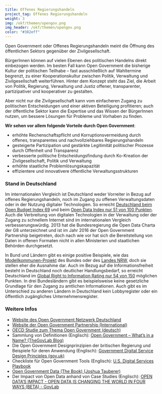 ```yaml
---
title: Offenes Regierungshandeln
project_tag: Offenes Regierungshandeln
weight: 3
img: /okf/themen/opengov.png
img_header: /okf/themen/opengov.png
color: "#382eff"
---
```


Open Government oder Offenes Regierungshandeln meint die Öffnung des öffentlichen Sektors gegenüber der Zivilgesellschaft.

<!--more-->

BürgerInnen können auf vielen Ebenen des politischen Handelns direkt einbezogen werden. Im besten Fall kann Open Government die bisherige Kultur der politischen Teilhabe – fast ausschließlich auf Wahltermine begrenzt, zu einer Kooperationskultur zwischen Politik, Verwaltung und Zivilgesellschaft weiterführen.
Hinter dem Konzept steht das Ziel, die Arbeit von Politik, Regierung, Verwaltung und Justiz offener, transparenter, partizipativer und kooperativer zu gestalten.

Aber nicht nur die Zivilgesellschaft kann vom einfacheren Zugang zu politischen Entscheidungen und einer aktiven Beteiligung profitieren; auch der öffentliche Sektor kann die Expertise und das Wissen der BürgerInnen nutzen, um bessere Lösungen für Probleme und Vorhaben zu finden.

**Wir sehen vor allem folgende Vorteile durch Open Government**:

- erhöhte Rechenschaftspflicht und Korruptionsvermeidung durch offenes, transparentes und nachvollziehbares Regierungshandeln
- gesteigerte Partizipation und gestärkte Legitimität politischer Prozesse durch Offenheit und Transparenz
- verbesserte politische Entscheidungsfindung durch Ko-Kreation der Zivilgesellschaft, Politik und Verwaltung
- erhöhte staatliche Problemlösungskapazität
- effizientere und innovativere öffentliche Verwaltungsstrukturen

### Stand in Deutschland

Im internationalen Vergleich ist Deutschland weder Vorreiter in Bezug auf offenes Regierungshandeln, noch im Zugang zu offenen Verwaltungsdaten oder in der Nutzung digitaler Technologien. So erreicht [Deutschland beim Open Budget Index 69](https://www.internationalbudget.org/open-budget-survey/results-by-country/country-info/?country=de) und beim [Open Data Index nur 51 von 100 Punkten](https://index.okfn.org/place/de/). Auch die Verbreitung von digitalen Technologien in der Verwaltung oder der Zugang zu schnellem Internet sind im internationalen Vergleich verbesserungswürdig. 2013 hat die Bundesregierung die Open Data Charta der G8 unterzeichnet und ist im Jahr 2016 der Open Government Partnership beigetreten, doch nach wie vor hat sich die Bereitstellung von Daten in offenen Formaten nicht in allen Ministerien und staatlichen Behörden durchgesetzt.

In Bund und Ländern gibt es einige positive Beispiele, wie das  [Modellkommunen-Projekt](http://open-government-kommunen.de/) des Bundes oder des [Landes NRW](https://www.land.nrw/de/pressemitteilung/land-investiert-91-millionen-euro-modellkommunen-um-digitale-angebote-fuer-buerger), doch sie stellen eher die Ausnahme dar. Auch im Bezug auf die Informationsfreiheit besteht in Deutschland noch deutlicher Handlungsbedarf, so erreicht Deutschland im [Global Right to Information Rating nur 54 von 150](https://www.rti-rating.org/country-detail/?country=Germany) möglichen Punkten. In drei Bundesländern gibt es beispielsweise keine gesetzliche Grundlage für den Zugang zu amtlichen Informationen. Auch gibt es im Unterschied zu anderen Ländern in Deutschland kein Lobbyregister oder ein öffentlich zugängliches Unternehmensregister.

### Weitere Infos

- [Website des Open Government Netzwerk Deutschland](https://opengovpartnership.de/)
- [Website der Open Government Partnership (International)](https://www.opengovpartnership.org/)
- [OECD Studie zum Thema Open Government (deutsch)](https://opengovpartnership.de/files/2018/05/oecd-studie-open-government.pdf)
- Sammlung von Definitionen (Englisch): [Open Government – What’s in a Name? (TheGovLab Blog)](http://thegovlab.org/open-government-whats-in-a-name/)
- Die Open Government Designprinzipien der britischen Regierung und Beispiele für deren Anwendung (Englisch): [Government Digital Service Design Principles (gov.uk)](https://www.gov.uk/guidance/government-design-principles)
- Checkliste für Open Government Tools (Englisch): [U.S. Digital Services Playbook](https://playbook.cio.gov/)
- [Open Government Data (The Book) (Joshua Tauberer)](https://opengovdata.io/)
- Der Impact von Open Data anhand von Case Studies (Englisch): [OPEN DATA’S IMPACT - OPEN DATA IS CHANGING THE WORLD IN FOUR WAYS (BETA) - GovLab](http://odimpact.org/)
